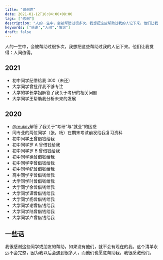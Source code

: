 ```yaml
---
title: "谢谢你"
date: 2021-01-12T16:04:00+08:00
tags: ["感谢"]
description: "人的一生中，会被帮助过很多次，我想把这些帮助过我的人记下来。他们让我觉得：人间值得"
keywords: ["感谢","人间","情谊"]
draft: false
---
```


人的一生中，会被帮助过很多次，我想把这些帮助过我的人记下来。他们让我觉得：人间值得。

## 2021

- 初中同学纪借给我 300（未还）
- 大学同学曾批评我不够专注
- 大学的学长学姐解答了我关于考研的相关问题
- 大学同学王帮助我分析未来的发展

## 2020

- [@reuixiy](https://github.com/reuixiy)解答了我关于“考研”与“就业”的困惑
- 同专业的两位同学（张，杨）在期末考试前发给我复习资料
- 初中同学王曾借钱给我
- 初中同学罗 A 曾借钱给我
- 初中同学罗 B 曾借钱给我
- 初中同学徐曾借钱给我
- 初中同学李曾借钱给我
- 初中同学纪曾借钱给我
- 高中同学李曾借钱给我
- 大学同学时曾借钱给我
- 大学同学余曾借钱给我
- 大学同学谭曾借钱给我
- 大学同学杨曾借钱给我
- 大学同学谢曾借钱给我
- 大学同学陆曾借钱给我
- 大学同学卢曾借钱给我

## 一些话

我很感谢这些同学或朋友的帮助，如果没有他们，就不会有现在的我。这个清单永远不会完整，因为我以后会遇到很多人，而他们也愿意帮助我，我很感激他们。
